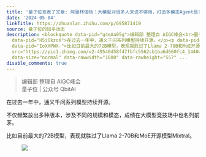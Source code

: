```yaml
---
title: '量子位发表了文章: 阿里林俊旸：大模型对很多人来说不够用，打造多模态Agent是关键｜中国AIGC产业峰会'
date: '2024-05-04'
linkTitle: https://zhuanlan.zhihu.com/p/695871419
source: 量子位的知乎动态
description: <blockquote data-pid="g4eAa05g">编辑部 整理自 AIGC峰会<br>量子位 | 公众号 QbitAI</blockquote><p
  data-pid="H5iOkzoX">在过去一年中，通义千问系列模型持续开源。</p><p data-pid="GwSPaoTw">不仅频繁放出多种版本，涉及不同的规模和模态，成绩在大模型竞技场中也名列前茅。</p><p
  data-pid="IoXXPWX-">比如目前最大的72B模型，表现就胜过了Llama 2-70B和MoE开源模型Mixtral。</p><figure data-size="normal"><img
  src="https://pic1.zhimg.com/v2-49540d58f47fbfc5562cb1ba6d660fc4_1440w.jpg" data-caption=""
  data-size="normal" data-rawwidth="1080" data-rawheight="557" ...
disable_comments: true
---
```

<blockquote data-pid="g4eAa05g">编辑部 整理自 AIGC峰会<br>量子位 | 公众号 QbitAI</blockquote><p data-pid="H5iOkzoX">在过去一年中，通义千问系列模型持续开源。</p><p data-pid="GwSPaoTw">不仅频繁放出多种版本，涉及不同的规模和模态，成绩在大模型竞技场中也名列前茅。</p><p data-pid="IoXXPWX-">比如目前最大的72B模型，表现就胜过了Llama 2-70B和MoE开源模型Mixtral。</p><figure data-size="normal"><img src="https://pic1.zhimg.com/v2-49540d58f47fbfc5562cb1ba6d660fc4_1440w.jpg" data-caption="" data-size="normal" data-rawwidth="1080" data-rawheight="557" ...